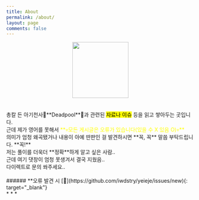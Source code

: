 ```yaml
---
title: About
permalink: /about/
layout: page
comments: false
---
```



<center>
 <img src="https://user-images.githubusercontent.com/74714697/100357357-e9df6b80-3037-11eb-9cdb-fd243f2cb191.png" width="150px" height="150px">
</center>
<br/>
<br/>
총칼 든 아기천사👶**Deadpool**👶과 관련된 <mark>자료나 이슈</mark> 등을 읽고 쌓아두는 곳입니다. <br/>
근데 제가 영어를 못해서 <span style="color: yellow">**💀모든 게시글은 오류가 있습니다(있을 수 X 있음 O)💀**</span><br/>
의미가 엄청 왜곡됐거나 내용이 아예 딴판인 걸 발견하시면 **꼭, 꼭** 말씀 부탁드립니다. **꼭!** <br/>
저는 풀이를 더욱더 **정확**하게 알고 싶은 사람.. <br/> 근데 여기 댓창이 엄청 못생겨서 결국 지웠음..<br/>
다이렉트로 문의 쏴주세요..
<br/>
<br/>
###### **오류 발견 시 [💌](https://github.com/iwdstry/yeieje/issues/new){: target="_blank"} 
<br/>
* * *
